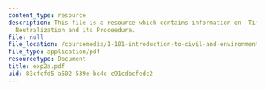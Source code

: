 ```yaml
---
content_type: resource
description: This file is a resource which contains information on  Time-scale for
  Neutralization and its Proceedure.
file: null
file_location: /coursemedia/1-101-introduction-to-civil-and-environmental-engineering-design-i-fall-2006/83cfcfd5a502539ebc4cc91cdbcfedc2_exp2a.pdf
file_type: application/pdf
resourcetype: Document
title: exp2a.pdf
uid: 83cfcfd5-a502-539e-bc4c-c91cdbcfedc2
---
```

